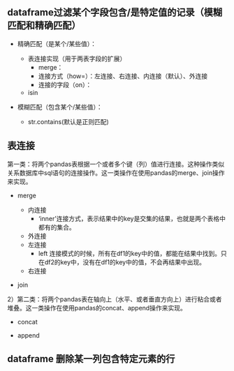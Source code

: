 ## dataframe过滤某个字段包含/是特定值的记录（模糊匹配和精确匹配）

- 精确匹配（是某个/某些值）：
	- 表连接实现（用于两表字段的扩展）
		- merge：
		- 连接方式（how=）：左连接、右连接、内连接（默认）、外连接
		- 连接的字段（on）：
	- isin

- 模糊匹配（包含某个/某些值）：
	- str.contains(默认是正则匹配)



## 表连接


第一类：将两个pandas表根据一个或者多个键（列）值进行连接。这种操作类似关系数据库中sql语句的连接操作。这一类操作在使用pandas的merge、join操作来实现。

- merge
	- 内连接
		- ‘inner'连接方式，表示结果中的key是交集的结果，也就是两个表格中都有的集合。
	- 外连接
	- 左连接
		- left 连接模式的时候，所有在df1的key中的值，都能在结果中找到。只在df2的key中，没有在df1的key中的值，不会再结果中出现。
	- 右连接

- join


2）第二类：将两个pandas表在轴向上（水平、或者垂直方向上）进行粘合或者堆叠。这一类操作在使用pandas的concat、append操作来实现。


- concat


- append


## dataframe 删除某一列包含特定元素的行